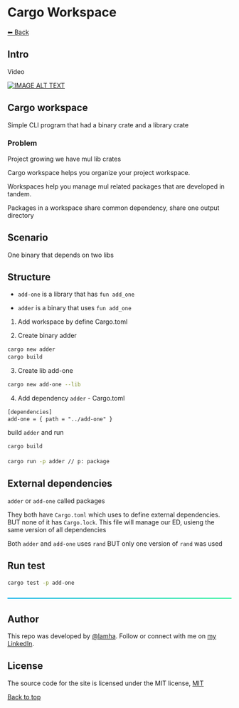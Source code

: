 # Cargo Workspace

[⬅ Back](../../README.md)

## Intro 
Video 

<div>
  <a href="https://www.youtube.com/watch?v=70_9IIsQfjs"><img src="https://img.youtube.com/vi/70_9IIsQfjs/0.jpg" alt="IMAGE ALT TEXT"></a>
</div>

## Cargo workspace
Simple CLI program that had a binary crate and a library crate 
### Problem 
Project growing we have mul lib crates 

Cargo workspace helps you organize your project workspace.

Workspaces help you manage mul related packages that are developed in tandem.

Packages in a workspace share common dependency, share one output directory 

## Scenario
One binary that depends on two libs 

## Structure 
- `add-one` is a library that has `fun add_one`

- `adder` is a binary that uses `fun add_one`


1. Add workspace by define Cargo.toml 

2. Create binary adder 
  ``` bash
  cargo new adder
  cargo build 
  ```

3. Create lib add-one
  ```bash
  cargo new add-one --lib
  ```

4. Add dependency `adder` - Cargo.toml

```
[dependencies]
add-one = { path = "../add-one" }
```

build `adder` and run 

```bash
cargo build

cargo run -p adder // p: package

```

## External dependencies 

`adder` or `add-one` called packages 

They both have `Cargo.toml` which uses to define external dependencies. BUT none of it has `Cargo.lock`. This file will manage our ED, usieng the same version of all dependencies


Both `adder` and `add-one` uses `rand` BUT only one version of `rand` was used

## Run test 

```bash
cargo test -p add-one
```


<p><img type="separator" height=8px width="100%" src="https://github.com/HaLamUs/nft-drop/blob/main/assets/aqua.png"></p>

## Author

This repo was developed by [@lamha](https://github.com/HaLamUs). 
Follow or connect with me on [my LinkedIn](https://www.linkedin.com/in/lamhacs). 

## License
The source code for the site is licensed under the MIT license, [MIT](https://opensource.org/license/mit/)

 <a href="#top">Back to top</a>